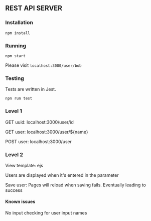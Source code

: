 ## REST API SERVER

### Installation

`npm install`

### Running

`npm start`

Please visit `localhost:3000/user/bob`

### Testing

Tests are written in Jest.

`npn run test`

### Level 1

GET uuid: localhost:3000/user/id

GET user: localhost:3000/user/\${name}

POST user: localhost:3000/user

### Level 2

View template: ejs

Users are displayed when it's entered in the parameter

Save user: Pages will reload when saving fails. Eventually leading to success

#### Known issues

No input checking for user input names
